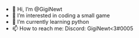- 👋 Hi, I’m @GigiNewt
- 👀 I’m interested in coding a small game 
- 🌱 I’m currently learning python
- 📫 How to reach me: Discord: GigiNewt<3#0005


<!---
GigiNewt/GigiNewt is a ✨ special ✨ repository because its `README.md` (this file) appears on your GitHub profile.
You can click the Preview link to take a look at your changes.
--->
